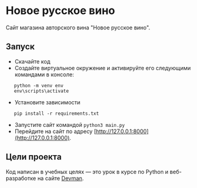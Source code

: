 # Новое русское вино

Сайт магазина авторского вина "Новое русское вино".

## Запуск

- Скачайте код
- Создайте виртуальное окружение и активируйте его следующими командами в консоле:
```
   python -m venv env
   env\scripts\activate
```
- Установите зависимости
```
   pip install -r requirements.txt
``` 

- Запустите сайт командой `python3 main.py`
- Перейдите на сайт по адресу [http://127.0.0.1:8000](http://127.0.0.1:8000).

## Цели проекта

Код написан в учебных целях — это урок в курсе по Python и веб-разработке на сайте [Devman](https://dvmn.org).
